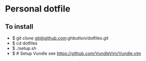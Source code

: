 # Personal dotfile
## To install
- $ git clone git@github.com:ghbutton/dotfiles.git
- $ cd dotfiles
- $ ./setup.sh
- $ # Setup Vundle see https://github.com/VundleVim/Vundle.vim

